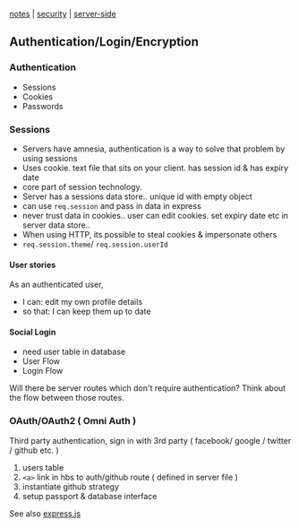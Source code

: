 [notes](notes.md) | [security](security.md) | [server-side](server-side.md)

## Authentication/Login/Encryption

### Authentication
- Sessions
- Cookies
- Passwords

### Sessions
- Servers have amnesia, authentication is a way to solve that problem by using sessions
- Uses cookie. text file that sits on your client. has session id & has expiry date
- core part of session technology.
- Server has a sessions data store.. unique id with empty object
- can use `req.session` and pass in data in express
- never trust data in cookies.. user can edit cookies. set expiry date etc in server data store..
- When using HTTP, its possible to steal cookies & impersonate others
- `req.session.theme`/ `req.session.userId`

#### User stories
As an authenticated user,
- I can: edit my own profile details
- so that: I can keep them up to date

#### Social Login
- need user table in database
- User Flow
- Login Flow

Will there be server routes which don't require authentication? Think about the flow between those routes.

### OAuth/OAuth2 ( Omni Auth )
Third party authentication, sign in with 3rd party ( facebook/ google / twitter / github etc. )

1. users table
2. `<a>` link in hbs to auth/github route ( defined in server file )
3. instantiate github strategy
4. setup passport & database interface




See also [express.js](javascript/express.md)

